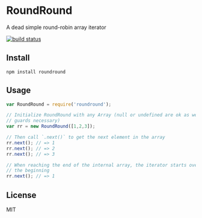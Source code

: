 # RoundRound

A dead simple round-robin array iterator

[![build
status](https://secure.travis-ci.org/watson/roundround.png)](http://travis-ci.org/watson/roundround)

## Install

```
npm install roundround
```

## Usage

```javascript
var RoundRound = require('roundround');

// Initialize RoundRound with any Array (null or undefined are ok as well, so no
// guards necessary)
var rr = new RoundRound([1,2,3]);

// Then call `.next()` to get the next element in the array
rr.next(); // => 1
rr.next(); // => 2
rr.next(); // => 3

// When reaching the end of the internal array, the iterator starts over from
// the beginning
rr.next(); // => 1
```

## License

MIT
